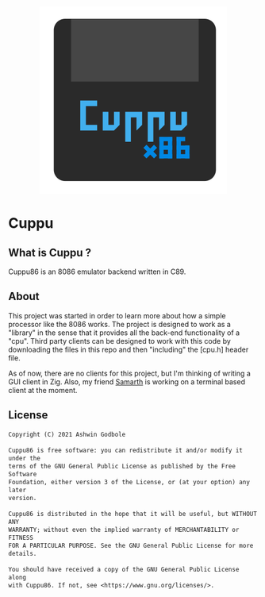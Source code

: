 <p align="center"><img src="./docs/logo.svg" alt="Cuppu86"/></p>

# Cuppu

## What is Cuppu ?
Cuppu86 is an 8086 emulator backend written in C89.

## About
This project was started in order to learn more about how a simple processor like the 8086 works. The project is designed to work as a "library" in the sense that it provides all the back-end functionality of a "cpu". Third party clients can be designed to work with this code by downloading the files in this repo and then "including" the [cpu.h] header file.

As of now, there are no clients for this project, but I'm thinking of writing a GUI client in Zig. Also, my friend [Samarth](https://github.com/samarthkm) is working on a terminal based client at the moment.

## License
    Copyright (C) 2021 Ashwin Godbole
 
    Cuppu86 is free software: you can redistribute it and/or modify it under the
    terms of the GNU General Public License as published by the Free Software
    Foundation, either version 3 of the License, or (at your option) any later
    version.

    Cuppu86 is distributed in the hope that it will be useful, but WITHOUT ANY 
    WARRANTY; without even the implied warranty of MERCHANTABILITY or FITNESS
    FOR A PARTICULAR PURPOSE. See the GNU General Public License for more
    details.

    You should have received a copy of the GNU General Public License along
    with Cuppu86. If not, see <https://www.gnu.org/licenses/>.
